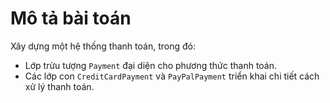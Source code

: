 # Mô tả bài toán
Xây dựng một hệ thống thanh toán, trong đó:
* Lớp trừu tượng ```Payment``` đại diện cho phương thức thanh toán.
* Các lớp con ```CreditCardPayment``` và ```PayPalPayment``` triển khai chi tiết cách xử lý thanh toán.
